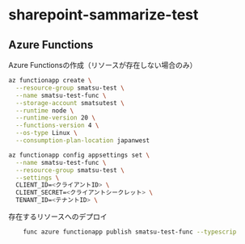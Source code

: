 # sharepoint-sammarize-test

## Azure Functions
Azure Functionsの作成（リソースが存在しない場合のみ）
```bash
az functionapp create \
  --resource-group smatsu-test \
  --name smatsu-test-func \
  --storage-account smatsutest \
  --runtime node \
  --runtime-version 20 \
  --functions-version 4 \
  --os-type Linux \
  --consumption-plan-location japanwest
```

```bash
az functionapp config appsettings set \
  --name smatsu-test-func \
  --resource-group smatsu-test \
  --settings \
  CLIENT_ID=<クライアントID> \
  CLIENT_SECRET=<クライアントシークレット> \
  TENANT_ID=<テナントID> \
```

存在するリソースへのデプロイ
```bash
    func azure functionapp publish smatsu-test-func --typescrip
```
